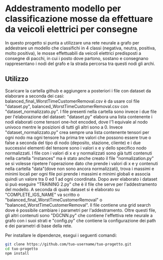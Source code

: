 # Addestramento modello per classificazione mosse da effettuare da veicoli elettrici per consegne

In questo progetto si punta a utilizzare una rete neurale a grafo per addestrare un modello che classifichi in 4 classi (negativa, neutra, positiva, molto positiva), le mosse effettuabili da veicoli elettrici predisposti a consegne di pacchi, in cui i posto dove partono, sostano e consegnano rappresentano i nodi del grafo e la strada percorsa tra questi nodi gli archi.

## Utilizzo
Scaricare la cartella github e aggiungere a posteriori i file con dataset da elaborare a seconda dei casi: balanced_final_WorstTimeCustomerRemoval.csv è da usare col file "dataset.py", balanced_WorstTimeCustomerRemoval.csv con "dataset_normalizzato.py". I file presenti nella cartella sono invece i due file per l'elaborazione del dataset: "dataset.py" elabora una lista contenente i nodi elaborati come tensori one-hot encoded, dove l'1 equivale al nodo univoco mentre le posizioni di tutti gli altri sono a 0. Invece "dataset_normalizzato.py" crea sempre una lista contenente tensori per ogni nodo ma ogni tensore ha prima tre valori che possono essere true o false a seconda del tipo di nodo (deposito, stazione, cliente) e i due successivi elementi del tensore sono i valori x e y dello specifico nodo normalizzati. I file con i valori di x e y normalizzati sono già tutti contenuti nella cartella "instances" ma è stato anche creato il file "normalization.py" se si volesse ripetere l'operazione dato che prende i valori di x e y contenuti nella cartella "data"(dove non sono ancora normalizzati), trova i massimi e minimi locali per ogni file poi prende i massimi e minimi globali e associa quindi un valore tra 0 ed 1 ad ogni coordinata. Dopo aver elaborato i dataset si può eseguire "TRAINING 2.py" che è il file che serve per l'addestramento del modello. A seconda di quale dataset si è elaborato su "COMPLETE_IGS_NAME" va scritto o "balanced_final_WorstTimeCustomerRemoval" o "balanced_WorstTimeCustomerRemoval". Il file contiene una grid search dove è possibile cambiare i parametri per l'addestramento. Oltre questi file, gli altri contenuti sono "DGCNN.py" che contiene l'effettiva rete neurale a grafo con i suoi strati e "config.py" che contiene la configurazione dei path e dei parametri di base della rete.

Per installare le dipendenze, esegui i seguenti comandi:

```sh
git clone https://github.com/tuo-username/tuo-progetto.git
cd tuo-progetto
npm install
